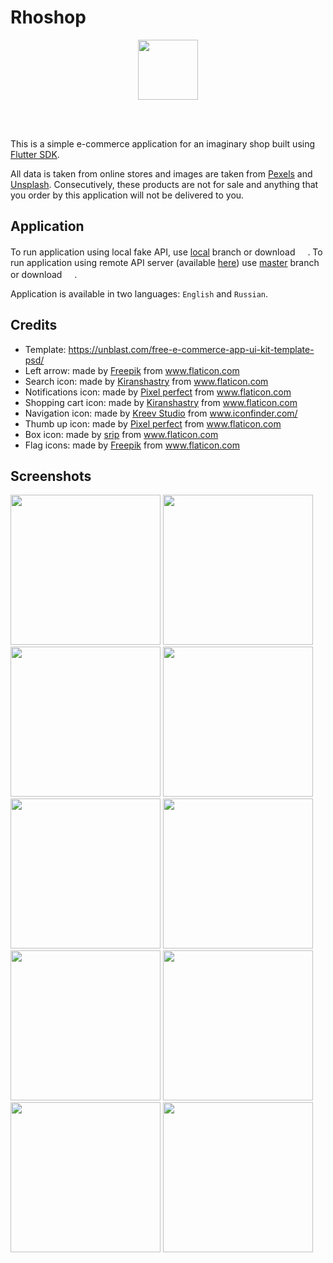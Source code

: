 # Rhoshop

<p align="center">
<img src="https://i.imgur.com/xB1QAr5.png" width="96">
</p>
<br/><br/>

This is a simple e-commerce application for an imaginary shop built using [Flutter SDK](https://en.wikipedia.org/wiki/Flutter_(software)). 
 

All data is taken from online stores and images are taken from [Pexels](https://www.pexels.com/) and [Unsplash](https://unsplash.com/). Consecutively, these products are not for sale and anything that you order by this application will not be delivered to you. 

## Application

To run application using local fake API, use [local](https://github.com/aramayyes/Rhoshop-Mobile/tree/local) branch or download [<img src="https://upload.wikimedia.org/wikipedia/commons/a/a0/APK_format_icon.png" width="16">](http://bit.ly/ayy_rhoshop_local). To run application using remote API server (available [here](https://github.com/aramayyes/Rhoshop-Mobile/tree/local)) use [master](https://github.com/aramayyes/Rhoshop-Mobile/tree/master) branch or download [<img src="https://upload.wikimedia.org/wikipedia/commons/a/a0/APK_format_icon.png" width="16">](http://bit.ly/ayy__rhoshop).

Application is available in two languages: `English` and `Russian`.

## Credits
* Template: https://unblast.com/free-e-commerce-app-ui-kit-template-psd/
* Left arrow: made by <a href="https://www.flaticon.com/authors/freepik" title="Freepik">Freepik</a> from <a href="https://www.flaticon.com/" title="Flaticon"> www.flaticon.com</a>
* Search icon: made by <a href="https://www.flaticon.com/authors/kiranshastry" title="Kiranshastry">Kiranshastry</a> from <a href="https://www.flaticon.com/" title="Flaticon"> www.flaticon.com</a>
* Notifications icon: made by <a href="https://www.flaticon.com/authors/pixel-perfect" title="Pixel perfect">Pixel perfect</a> from <a href="https://www.flaticon.com/" title="Flaticon"> www.flaticon.com</a>
* Shopping cart icon: made by <a href="https://www.flaticon.com/authors/kiranshastry" title="Kiranshastry">Kiranshastry</a> from <a href="https://www.flaticon.com/" title="Flaticon"> www.flaticon.com</a>
* Navigation icon: made by <a href="https://www.iconfinder.com/kreevstudio" title="Kreev Studio">Kreev Studio</a> from <a href="https://www.iconfinder.com/" title="Iconfinder"> www.iconfinder.com/</a>
* Thumb up icon: made by <a href="https://www.flaticon.com/authors/pixel-perfect" title="Pixel perfect">Pixel perfect</a> from <a href="https://www.flaticon.com/" title="Flaticon"> www.flaticon.com</a>
* Box icon:  made by <a href="https://www.flaticon.com/authors/srip" title="srip">srip</a> from <a href="https://www.flaticon.com/" title="Flaticon"> www.flaticon.com</a>
* Flag icons: made by <a href="https://www.flaticon.com/authors/freepik" title="Freepik">Freepik</a> from <a href="https://www.flaticon.com/" title="Flaticon"> www.flaticon.com</a>

## Screenshots
<img src="https://i.imgur.com/SEduERN.png" width="240">
<img src="https://i.imgur.com/i0R04AA.png" width="240">
<img src="https://i.imgur.com/QUVxN8I.png" width="240">
<img src="https://i.imgur.com/waZuJwR.png" width="240">
<img src="https://i.imgur.com/HYKr2kf.png" width="240">
<img src="https://i.imgur.com/vvs7WFS.png" width="240">
<img src="https://i.imgur.com/CPj2YHM.png" width="240">
<img src="https://i.imgur.com/MedaqnL.png" width="240">
<img src="https://i.imgur.com/WD4GyPl.png" width="240">
<img src="https://i.imgur.com/YwRWIjC.png" width="240">
